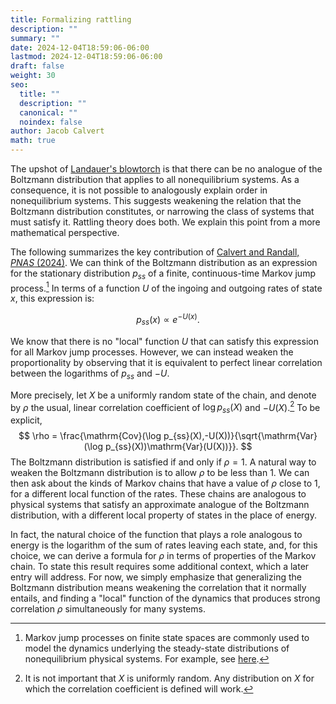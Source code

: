 ```yaml
---
title: Formalizing rattling
description: ""
summary: ""
date: 2024-12-04T18:59:06-06:00
lastmod: 2024-12-04T18:59:06-06:00
draft: false
weight: 30
seo:
  title: ""
  description: ""
  canonical: ""
  noindex: false
author: Jacob Calvert
math: true
---
```


The upshot of [Landauer's blowtorch](/landauers-blowtorch) is that there can be no analogue of the Boltzmann distribution that applies to all nonequilibrium systems. As a consequence, it is not possible to analogously explain order in nonequilibrium systems. This suggests weakening the relation that the Boltzmann distribution constitutes, or narrowing the class of systems that must satisfy it. Rattling theory does both. We explain this point from a more mathematical perspective.

The following summarizes the key contribution of [Calvert and Randall, *PNAS* (2024)](https://www.pnas.org/doi/10.1073/pnas.2411731121). We can think of the Boltzmann distribution as an expression for the stationary distribution $p_{ss}$ of a finite, continuous-time Markov jump process.[^1] In terms of a function $U$ of the ingoing and outgoing rates of state $x$, this expression is:

$$ p_{ss} (x) \propto e^{-U(x)}. $$

We know that there is no "local" function $U$ that can satisfy this expression for all Markov jump processes. However, we can instead weaken the proportionality by observing that it is equivalent to perfect linear correlation between the logarithms of $p_{ss}$ and $-U$.

More precisely, let $X$ be a uniformly random state of the chain, and denote by $\rho$ the usual, linear correlation coefficient of $\log p_{ss} (X)$ and $-U(X)$.[^2] To be explicit,
$$
\rho = \frac{\mathrm{Cov}(\log p_{ss}(X),-U(X))}{\sqrt{\mathrm{Var}(\log p_{ss}(X))\mathrm{Var}(U(X))}}.
$$
The Boltzmann distribution is satisfied if and only if $\rho = 1$. A natural way to weaken the Boltzmann distribution is to allow $\rho$ to be less than $1$. We can then ask about the kinds of Markov chains that have a value of $\rho$ close to $1$, for a different local function of the rates. These chains are analogous to physical systems that satisfy an approximate analogue of the Boltzmann distribution, with a different local property of states in the place of energy. 

In fact, the natural choice of the function that plays a role analogous to energy is the logarithm of the sum of rates leaving each state, and, for this choice, we can derive a formula for $\rho$ in terms of properties of the Markov chain. To state this result requires some additional context, which a later entry will address. For now, we simply emphasize that generalizing the Boltzmann distribution means weakening the correlation that it normally entails, and finding a "local" function of the dynamics that produces strong correlation $\rho$ simultaneously for many systems. 





[^1]: Markov jump processes on finite state spaces are commonly used to model the dynamics underlying the steady-state distributions of nonequilibrium physical systems. For example, see [here](https://journals.aps.org/rmp/abstract/10.1103/RevModPhys.97.015002).

[^2]: It is not important that $X$ is uniformly random. Any distribution on $X$ for which the correlation coefficient is defined will work.
